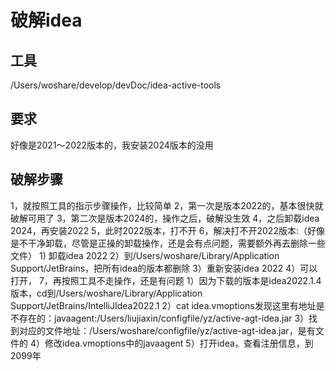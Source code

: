 # 破解idea

## 工具
/Users/woshare/develop/devDoc/idea-active-tools

## 要求
好像是2021～2022版本的，我安装2024版本的没用

## 破解步骤
1，就按照工具的指示步骤操作，比较简单
2，第一次是版本2022的，基本很快就破解可用了
3，第二次是版本2024的，操作之后，破解没生效
4，之后卸载idea 2024，再安装2022
5，此时2022版本，打不开
6，解决打不开2022版本:（好像是不干净卸载，尽管是正操的卸载操作，还是会有点问题，需要额外再去删除一些文件）
    1) 卸载idea 2022
    2）到/Users/woshare/Library/Application Support/JetBrains，把所有idea的版本都删除
    3）重新安装idea 2022
    4）可以打开，
7，再按照工具不走操作，还是有问题
    1）因为下载的版本是idea2022.1.4版本，cd到/Users/woshare/Library/Application Support/JetBrains/IntelliJIdea2022.1
    2）cat  idea.vmoptions发现这里有地址是不存在的：javaagent:/Users/liujiaxin/configfile/yz/active-agt-idea.jar
    3）找到对应的文件地址：/Users/woshare/configfile/yz/active-agt-idea.jar，是有文件的
    4）修改idea.vmoptions中的javaagent
    5）打开idea，查看注册信息，到2099年
